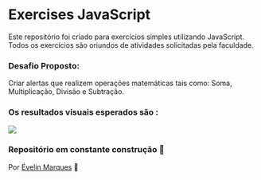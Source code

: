 # Exercises JavaScript
 Este repositório foi criado para exercícios simples utilizando JavaScript. Todos os exercícios são oriundos de atividades solicitadas pela faculdade.

 ### Desafio Proposto:

Criar alertas que realizem operações matemáticas tais como: Soma, Multiplicação, Divisão e Subtração. 

### Os resultados visuais esperados são :

<img src="https://user-images.githubusercontent.com/56482367/91105763-53ba3480-e647-11ea-9d95-879f0ddc524c.PNG">

### Repositório em constante construção 🚧

Por <a href="https://www.linkedin.com/in/evelinmarquess/">Évelin Marques</a> 👋